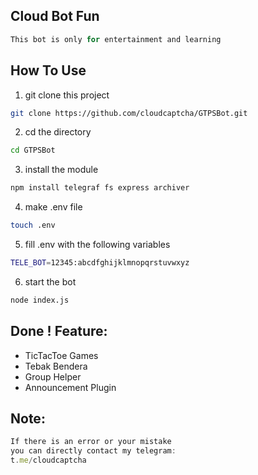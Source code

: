 ## Cloud Bot Fun

```javascript
This bot is only for entertainment and learning
```
## How To Use

1. git clone this project

```sh
git clone https://github.com/cloudcaptcha/GTPSBot.git
```

2. cd the directory

```sh
cd GTPSBot
```

3. install the module

```sh
npm install telegraf fs express archiver
```

4. make .env file

```sh
touch .env
```

5. fill .env with the following variables

```sh
TELE_BOT=12345:abcdfghijklmnopqrstuvwxyz
```

6. start the bot

```sh
node index.js
```

## Done ! Feature:

- TicTacToe Games
- Tebak Bendera
- Group Helper
- Announcement Plugin

## Note:

```javascript
If there is an error or your mistake
you can directly contact my telegram:
t.me/cloudcaptcha
```

